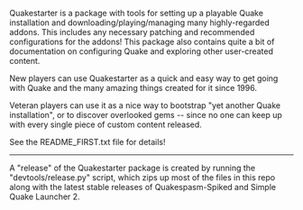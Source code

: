 Quakestarter is a package with tools for setting up a playable Quake installation and downloading/playing/managing many highly-regarded addons. This includes any necessary patching and recommended configurations for the addons! This package also contains quite a bit of documentation on configuring Quake and exploring other user-created content.

New players can use Quakestarter as a quick and easy way to get going with Quake and the many amazing things created for it since 1996.

Veteran players can use it as a nice way to bootstrap "yet another Quake installation", or to discover overlooked gems -- since no one can keep up with every single piece of custom content released.

See the README_FIRST.txt file for details!

--------------------

A "release" of the Quakestarter package is created by running the "devtools/release.py" script, which zips up most of the files in this repo along with the latest stable releases of Quakespasm-Spiked and Simple Quake Launcher 2.
